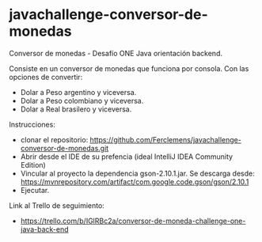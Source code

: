 # javachallenge-conversor-de-monedas
Conversor de monedas - Desafío ONE Java orientación backend.

Consiste en un conversor de monedas que funciona por consola. Con las opciones de convertir:
- Dolar a Peso argentino y viceversa.
- Dolar a Peso colombiano y viceversa.
- Dolar a Real brasilero y viceversa.
 
Instrucciones:
- clonar el repositorio: https://github.com/Ferclemens/javachallenge-conversor-de-monedas.git
- Abrir desde el IDE de su prefencia (ideal IntelliJ IDEA Community Edition)
- Vincular al proyecto la dependencia gson-2.10.1.jar.
  Se descarga desde: https://mvnrepository.com/artifact/com.google.code.gson/gson/2.10.1
- Ejecutar.

Link al Trello de seguimiento:
- https://trello.com/b/IGlRBc2a/conversor-de-moneda-challenge-one-java-back-end